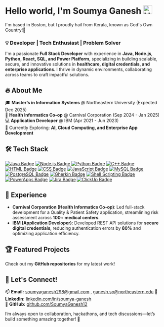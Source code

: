 # Hello world, I'm Soumya Ganesh <img src="https://user-images.githubusercontent.com/1303154/88677602-1635ba80-d120-11ea-84d8-d263ba5fc3c0.gif" width="28px" height="28px" alt="Hello">

I'm based in Boston, but I proudly hail from Kerala, known as God's Own Country!🌴

### 💡 Developer | Tech Enthusiast | Problem Solver

I'm a passionate **Full Stack Developer** with experience in **Java, Node.js, Python, React, SQL, and Power Platform**, specializing in building scalable, secure, and innovative solutions in **healthcare, digital credentials, and enterprise applications**. I thrive in dynamic environments, collaborating across teams to craft impactful solutions.

## 🔥 About Me

🎓 **Master’s in Information Systems** @ Northeastern University (Expected Dec 2025)  
🏢 **Health Informatics Co-op** @ Carnival Corporation (Sep 2024 - Jan 2025)  
💻 **Application Developer** @ IBM (Apr 2021 - Jun 2023)  
📍 Currently Exploring: **AI, Cloud Computing, and Enterprise App Development**

## 🛠️ Tech Stack

[![Java Badge](https://img.shields.io/badge/-Java-ED8B00?style=for-the-badge&logo=java&logoColor=white)](#)
[![Node.js Badge](https://img.shields.io/badge/-Node.js-339933?style=for-the-badge&logo=node.js&logoColor=white)](#)
[![Python Badge](https://img.shields.io/badge/-Python-3776AB?style=for-the-badge&logo=python&logoColor=white)](#)
[![C++ Badge](https://img.shields.io/badge/-C++-00599C?style=for-the-badge&logo=c%2B%2B&logoColor=white)](#)
[![HTML Badge](https://img.shields.io/badge/-HTML-E34F26?style=for-the-badge&logo=html5&logoColor=white)](#)
[![CSS Badge](https://img.shields.io/badge/-CSS-1572B6?style=for-the-badge&logo=css3&logoColor=white)](#)
[![JavaScript Badge](https://img.shields.io/badge/-JavaScript-F0DB4F?style=for-the-badge&logo=javascript&logoColor=black)](#)
[![MySQL Badge](https://img.shields.io/badge/-MySQL-4479A1?style=for-the-badge&logo=mysql&logoColor=white)](#)
[![PostgreSQL Badge](https://img.shields.io/badge/-PostgreSQL-336791?style=for-the-badge&logo=postgresql&logoColor=white)](#)
[![Gherkin Badge](https://img.shields.io/badge/-Gherkin-79B8FF?style=for-the-badge&logo=data&logoColor=white)](#)
[![Shell Scripting Badge](https://img.shields.io/badge/-Shell_Scripting-4EAA25?style=for-the-badge&logo=gnu-bash&logoColor=white)](#)
[![PowerApps Badge](https://img.shields.io/badge/-PowerApps-511DA8?style=for-the-badge&logo=powerapps&logoColor=white)](#)
[![Jira Badge](https://img.shields.io/badge/-Jira-0052CC?style=for-the-badge&logo=jira&logoColor=white)](#)
[![ClickUp Badge](https://img.shields.io/badge/-ClickUp-5B5B5B?style=for-the-badge&logo=clickup&logoColor=white)](#)

## 💼 Experience
- **Carnival Corporation (Health Informatics Co-op)**: Led full-stack development for a Quality & Patient Safety application, streamlining risk assessment across **100+ medical centers**.
- **IBM (Application Developer)**: Developed REST API solutions for **secure digital credentials**, reducing authentication errors by **80%** and optimizing application efficiency.

## 🏆 Featured Projects
Check out my **GitHub repositories** for my latest work!

## 🤝 Let's Connect!
 
📫 **Email:** [soumyaganesh298@gmail.com](mailto:soumyaganesh298@gmail.com) , [ganesh.so@northeastern.edu](mailto:ganesh.so@northeastern.edu) 
💼 **LinkedIn:** [linkedin.com/in/soumya-ganesh](#)  
🐙 **GitHub:** [github.com/SoumyaGanesh12](#)  

I’m always open to collaboration, hackathons, and tech discussions—let’s build something amazing together! 🚀

